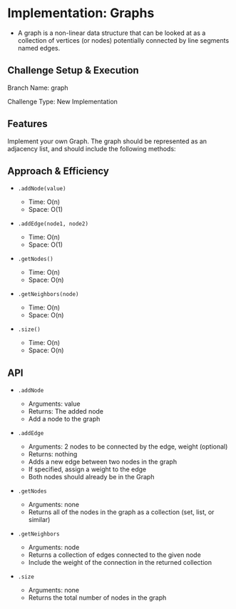 # Implementation: Graphs

- A graph is a non-linear data structure that can be looked at as a collection of vertices (or nodes) potentially connected by line segments named edges.

## Challenge Setup & Execution

Branch Name: graph

Challenge Type: New Implementation

## Features

Implement your own Graph. The graph should be represented as an adjacency list, and should include the following methods:

## Approach & Efficiency

- `.addNode(value)`
  - Time: O(n)
  - Space: O(1)

- `.addEdge(node1, node2)`
  - Time: O(n)
  - Space: O(1)

- `.getNodes()`
  - Time: O(n)
  - Space: O(n)

- `.getNeighbors(node)`
  - Time: O(n)
  - Space: O(n)

- `.size()`
  - Time: O(n)
  - Space: O(n)

## API

- `.addNode`
  - Arguments: value
  - Returns: The added node
  - Add a node to the graph

- `.addEdge`
  - Arguments: 2 nodes to be connected by the edge, weight (optional)
  - Returns: nothing
  - Adds a new edge between two nodes in the graph
  - If specified, assign a weight to the edge
  - Both nodes should already be in the Graph

- `.getNodes`
  - Arguments: none
  - Returns all of the nodes in the graph as a collection (set, list, or similar)

- `.getNeighbors`
  - Arguments: node
  - Returns a collection of edges connected to the given node
  - Include the weight of the connection in the returned collection

- `.size`
  - Arguments: none
  - Returns the total number of nodes in the graph
